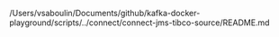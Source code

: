 /Users/vsaboulin/Documents/github/kafka-docker-playground/scripts/../connect/connect-jms-tibco-source/README.md
